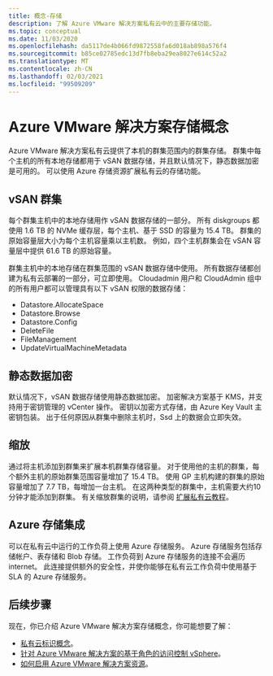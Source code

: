 ```yaml
---
title: 概念-存储
description: 了解 Azure VMware 解决方案私有云中的主要存储功能。
ms.topic: conceptual
ms.date: 11/03/2020
ms.openlocfilehash: da5117de4b066fd9872558fa6d018ab898a576f4
ms.sourcegitcommit: b85ce02785edc13d7fb8eba29ea8027e614c52a2
ms.translationtype: MT
ms.contentlocale: zh-CN
ms.lasthandoff: 02/03/2021
ms.locfileid: "99509209"
---
```

#  <a name="azure-vmware-solution-storage-concepts"></a>Azure VMware 解决方案存储概念

Azure VMware 解决方案私有云提供了本机的群集范围内的群集存储。 群集中每个主机的所有本地存储都用于 vSAN 数据存储，并且默认情况下，静态数据加密是可用的。 可以使用 Azure 存储资源扩展私有云的存储功能。

## <a name="vsan-clusters"></a>vSAN 群集

每个群集主机中的本地存储用作 vSAN 数据存储的一部分。 所有 diskgroups 都使用 1.6 TB 的 NVMe 缓存层，每个主机、基于 SSD 的容量为 15.4 TB。 群集的原始容量层大小为每个主机容量乘以主机数。 例如，四个主机群集会在 vSAN 容量层中提供 61.6 TB 的原始容量。

群集主机中的本地存储在群集范围的 vSAN 数据存储中使用。 所有数据存储都创建为私有云部署的一部分，可立即使用。 Cloudadmin 用户和 CloudAdmin 组中的所有用户都可以管理具有以下 vSAN 权限的数据存储：
- Datastore.AllocateSpace
- Datastore.Browse
- Datastore.Config
- DeleteFile
- FileManagement
- UpdateVirtualMachineMetadata

## <a name="data-at-rest-encryption"></a>静态数据加密

默认情况下，vSAN 数据存储使用静态数据加密。 加密解决方案基于 KMS，并支持用于密钥管理的 vCenter 操作。 密钥以加密方式存储，由 Azure Key Vault 主密钥包装。 出于任何原因从群集中删除主机时，Ssd 上的数据会立即失效。

## <a name="scaling"></a>缩放

通过将主机添加到群集来扩展本机群集存储容量。 对于使用他的主机的群集，每个额外主机的原始群集范围容量增加了 15.4 TB。 使用 GP 主机构建的群集的原始容量增加了 7.7 TB，每增加一台主机。 在这两种类型的群集中，主机需要大约10分钟才能添加到群集。 有关缩放群集的说明，请参阅 [扩展私有云教程][tutorial-scale-private-cloud]。

## <a name="azure-storage-integration"></a>Azure 存储集成

可以在私有云中运行的工作负荷上使用 Azure 存储服务。 Azure 存储服务包括存储帐户、表存储和 Blob 存储。 工作负荷到 Azure 存储服务的连接不会遍历 internet。 此连接提供额外的安全性，并使你能够在私有云工作负荷中使用基于 SLA 的 Azure 存储服务。

## <a name="next-steps"></a>后续步骤

现在，你已介绍 Azure VMware 解决方案存储概念，你可能想要了解：

- [私有云标识概念](concepts-identity.md)。
- [针对 Azure VMware 解决方案的基于角色的访问控制 vSphere](concepts-role-based-access-control.md)。
- [如何启用 Azure VMware 解决方案资源](enable-azure-vmware-solution.md)。

<!-- LINKS - external-->

<!-- LINKS - internal -->
[tutorial-scale-private-cloud]: ./tutorial-scale-private-cloud.md
[concepts-identity]: ./concepts-identity.md
